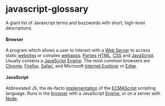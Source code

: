# javascript-glossary
A giant list of Javascript terms and buzzwords with short, high-level descriptions.


#### Browser
A program which allows a user to interact with a [Web Server](#web-server) to access static [websites](#website) or complex [webapps](#webapp). [Parses](#parser) [HTML](#html), [CSS](#CSS) and [JavaScript](#javascript). Usually contains a [JavaScript](#javascript) [Engine](#engine). The most common browsers are [Chrome](#Chrome), [Firefox](#Firefox), [Safari](#Safari), and Microsoft [Internet Explorer](#internet-explorer) or [Edge](#edge).

#### JavaScript
Abbreviated JS, the de-facto [implementation](#implementation) of the [ECMAScript](#ecmascript) scripting language. Runs in the [browser](#browser) with a JavaScript [Engine](#engine), or on a server with [Node](#node).
